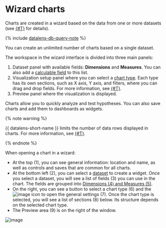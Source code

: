 # Wizard charts


Charts are created in a wizard based on the data from one or more datasets (see [{#T}](./multidataset-chart.md) for details).



{% include [datalens-db-query-note](../../../_includes/datalens/datalens-db-query-note.md) %}


You can create an unlimited number of charts based on a single dataset.

The workspace in the wizard interface is divided into three main panels:

1. Dataset panel with available fields: **Dimensions** and **Measures**. You can also add a [calculable field](../calculations/index.md) to this list.
1. Visualization setup panel where you can select a [chart type](../../visualization-ref/index.md). Each type has its own sections, such as X axis, Y axis, and filters, where you can drag and drop fields. For more information, see [{#T}](settings.md).
1. Preview panel where the visualization is displayed.

Charts allow you to quickly analyze and test hypotheses. You can also save charts and add them to dashboards as widgets.

{% note warning %}

{{ datalens-short-name }} limits the number of data rows displayed in charts. For more information, see [{#T}](../limits.md).

{% endnote %}

When opening a chart in a wizard:

* At the top (1), you can see general information: location and name, as well as controls and saves that are common for all charts.
* At the bottom left (2), you can select a [dataset](../dataset/index.md) to create a widget. Once you select a dataset, you will see a list of fields (3) you can use in the chart. The fields are grouped into [Dimensions (4) and Measures (5)](../dataset/data-model.md#field).
* On the right, you can see a button to select a chart type (6) and the ![image](../../../_assets/console-icons/gear.svg) icon to open the general settings (7). Once the chart type is selected, you will see a list of sections (8) below. Its structure depends on the selected chart type.
* The Preview area (9) is on the right of the window.

![image](../../../_assets/datalens/concepts/widget.png)